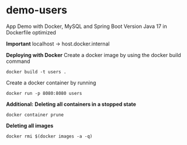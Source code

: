 # demo-users
App Demo with Docker, MySQL and Spring Boot Version Java 17 in Dockerfile optimized

**Important**
localhost -> host.docker.internal

**Deploying with Docker**
Create a docker image by using the docker build command

    docker build -t users .
Create a docker container by running

    docker run -p 8080:8080 users

  **Additional:**
**Deleting all containers in a stopped state**

    docker container prune

**Deleting all images**

    docker rmi $(docker images -a -q)
